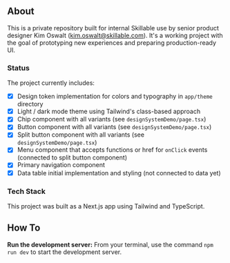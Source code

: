 ## About

This is a private repository built for internal Skillable use by senior product designer Kim Oswalt (<kim.oswalt@skillable.com>). It's a working project with the goal of prototyping new experiences and preparing production-ready UI.

### Status

The project currently includes:
- [x] Design token implementation for colors and typography in `app/theme` directory
- [x] Light / dark mode theme using Tailwind's class-based approach
- [x] Chip component with all variants (see `designSystemDemo/page.tsx`)
- [x] Button component with all variants (see `designSystemDemo/page.tsx`)
- [x] Split button component with all variants (see `designSystemDemo/page.tsx`)
- [x] Menu component that accepts functions or href for `onClick` events (connected to split button component)
- [x] Primary navigation component
- [x] Data table initial implementation and styling (not connected to data yet)

### Tech Stack

This project was built as a Next.js app using Tailwind and TypeScript.

## How To

**Run the development server:**
From your terminal, use the command `npm run dev` to start the development server.
